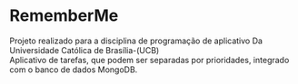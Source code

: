 # RememberMe
Projeto realizado para a disciplina de programação de aplicativo Da Universidade Católica de Brasília-(UCB)
<br/>
Aplicativo de tarefas, que podem ser separadas por prioridades, integrado com o banco de dados MongoDB.
